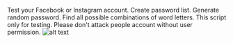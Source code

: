 Test your Facebook or Instagram account.
Create password list.
Generate random password.
Find all possible combinations of word letters.
This script only for testing. Please don't attack people account without user permission.
![alt text](https://github.com/Khachatur01/Brute-Force/blob/master/creenShots/2019-01-13_19-39-02.png)
